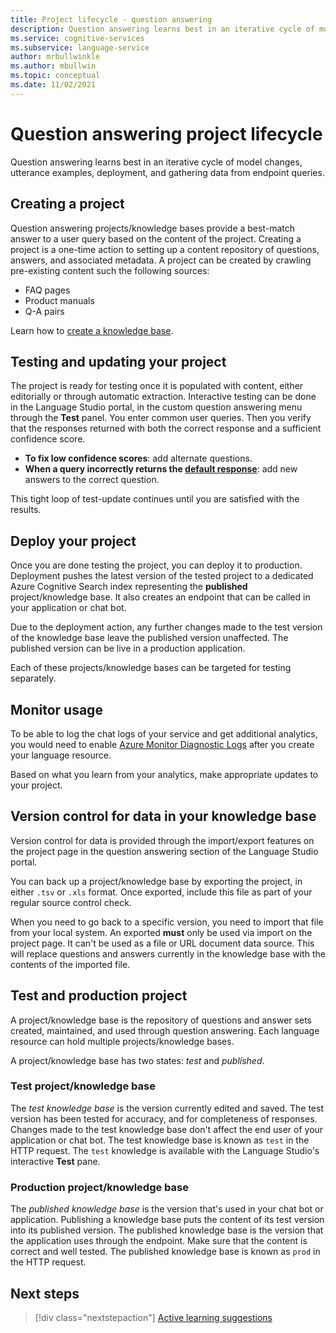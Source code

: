 ```yaml
---
title: Project lifecycle - question answering
description: Question answering learns best in an iterative cycle of model changes, utterance examples, deployment, and gathering data from endpoint queries.
ms.service: cognitive-services
ms.subservice: language-service
author: mrbullwinkle
ms.author: mbullwin
ms.topic: conceptual
ms.date: 11/02/2021
---
```


# Question answering project lifecycle

Question answering learns best in an iterative cycle of model changes, utterance examples, deployment, and gathering data from endpoint queries.

## Creating a project

Question answering projects/knowledge bases provide a best-match answer to a user query based on the content of the project. Creating a project is a one-time action to setting up a content repository of questions, answers, and associated metadata. A project can be created by crawling pre-existing content such the following sources:

- FAQ pages
- Product manuals
- Q-A pairs

Learn how to [create a knowledge base](../how-to/create-test-deploy.md).

## Testing and updating your project

The project is ready for testing once it is populated with content, either editorially or through automatic extraction. Interactive testing can be done in the Language Studio portal, in the custom question answering menu through the **Test** panel. You enter common user queries. Then you verify that the responses returned with both the correct response and a sufficient confidence score.

* **To fix low confidence scores**: add alternate questions.
* **When a query incorrectly returns the [default response](../How-to/change-default-answer.md)**: add new answers to the correct question.

This tight loop of test-update continues until you are satisfied with the results.

## Deploy your project

Once you are done testing the project, you can deploy it to production. Deployment pushes the latest version of the tested project to a dedicated Azure Cognitive Search index representing the **published** project/knowledge base. It also creates an endpoint that can be called in your application or chat bot.

Due to the deployment action, any further changes made to the test version of the knowledge base leave the published version unaffected. The published version can be live in a production application.

Each of these projects/knowledge bases can be targeted for testing separately.

## Monitor usage

To be able to log the chat logs of your service and get additional analytics, you would need to enable [Azure Monitor Diagnostic Logs](../how-to/analytics.md) after you create your language resource.

Based on what you learn from your analytics, make appropriate updates to your project.

## Version control for data in your knowledge base

Version control for data is provided through the import/export features on the project page in the question answering section of the Language Studio portal.

You can back up a project/knowledge base by exporting the project, in either `.tsv` or `.xls` format. Once exported, include this file as part of your regular source control check.

When you need to go back to a specific version, you need to import that file from your local system. An exported  **must** only be used via import on the project page. It can't be used as a file or URL document data source. This will replace questions and answers currently in the knowledge base with the contents of the imported file.

## Test and production project

A project/knowledge base is the repository of questions and answer sets created, maintained, and used through question answering. Each language resource can hold multiple projects/knowledge bases.

A project/knowledge base has two states: *test* and *published*.

### Test project/knowledge base

The *test knowledge base* is the version currently edited and saved. The test version has been tested for accuracy, and for completeness of responses. Changes made to the test knowledge base don't affect the end user of your application or chat bot. The test knowledge base is known as `test` in the HTTP request. The `test` knowledge is available with the Language Studio's interactive **Test** pane.

### Production project/knowledge base

The *published knowledge base* is the version that's used in your chat bot or application. Publishing a knowledge base puts the content of its test version into its published version. The published knowledge base is the version that the application uses through the endpoint. Make sure that the content is correct and well tested. The published knowledge base is known as `prod` in the HTTP request.

## Next steps

> [!div class="nextstepaction"]
> [Active learning suggestions](../tutorials/active-learning.md)